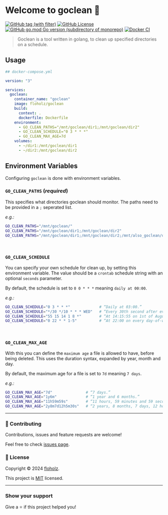 # Welcome to goclean 👋
[![GitHub tag (with filter)](https://img.shields.io/github/v/release/floholz/goclean?label=latest)](https://github.com/floholz/goclean/releases/latest)
[![GitHub License](https://img.shields.io/github/license/floholz/goclean)](./LICENSE)
[![GitHub go.mod Go version (subdirectory of monorepo)](https://img.shields.io/github/go-mod/go-version/floholz/goclean?logo=go&labelColor=gray&label=%20)](https://go.dev/dl/)
[![Docker CI](https://github.com/floholz/goclean/actions/workflows/docker-ci.yml/badge.svg)](https://github.com/floholz/goclean/actions/workflows/docker-ci.yml)


> Goclean is a tool written in golang, to clean up specified directories on a schedule. 

## Usage

```yaml
## docker-compose.yml

version: "3"

services:
  goclean:
    container_name: "goclean"
    image: floholz/goclean
    build:
      context: .
      dockerfile: Dockerfile
    environment:
      - GO_CLEAN_PATHS="/mnt/goclean/dir1;/mnt/goclean/dir2"
      - GO_CLEAN_SCHEDULE="0 3 * * *"
      - GO_CLEAN_MAX_AGE=7d
    volumes:
      - ~/dir1:/mnt/goclean/dir1
      - ~/dir2:/mnt/goclean/dir2
```

## Environment Variables

Configuring `goclean` is done with environment variables.

### `GO_CLEAN_PATHS` (_required_)
This specifies what directories goclean should monitor. The paths need to be provided in a `;` seperated list.

_e.g.:_
```bash
GO_CLEAN_PATHS="/mnt/goclean/"
GO_CLEAN_PATHS="/mnt/goclean/dir1;/mnt/goclean/dir2"
GO_CLEAN_PATHS="/mnt/goclean/dir1;/mnt/goclean/dir2;/mnt/also_goclean/dir3"
```
<br>

### `GO_CLEAN_SCHEDULE`
You can specify your own schedule for clean up, by setting this environment variable. The value should be a `crontab` 
schedule string with an optional `seconds` parameter.

By default, the schedule is set to `0 0 * * *` meaning `daily at 00:00`.

_e.g.:_
```bash
GO_CLEAN_SCHEDULE="0 3 * * *"             # “Daily at 03:00.”
GO_CLEAN_SCHEDULE="*/30 */10 * * * WED"   # “Every 30th second after every 10th minute on Wednesday.”
GO_CLEAN_SCHEDULE="55 15 14 1 8 *"        # “At 14:15:55 on 1st of August.”
GO_CLEAN_SCHEDULE="0 22 * * 1-5"          # “At 22:00 on every day-of-week from Monday through Friday.”
```
<br>

### `GO_CLEAN_MAX_AGE`
With this you can define the `maximum age` a file is allowed to have, before being deleted.
This uses the duration syntax, expanded by year, month and day.

By default, the maximum age for a file is set to `7d` meaning `7 days`.

_e.g.:_
```bash
GO_CLEAN_MAX_AGE="7d"               # “7 days.”
GO_CLEAN_MAX_AGE="1y6m"             # “1 year and 6 months.”
GO_CLEAN_MAX_AGE="11h59m59s"        # “11 hours, 59 minutes and 59 seconds.”
GO_CLEAN_MAX_AGE="2y8m7d12h5m30s"   # “2 years, 8 months, 7 days, 12 hours, 5 minutes and 30 seconds.”
```

---

### 🤝 Contributing

Contributions, issues and feature requests are welcome!

Feel free to check [issues page](https://github.com/floholz/goclean/issues).


### 📝 License

Copyright © 2024 [floholz](https://github.com/floholz).

This project is [MIT](./LICENSE) licensed.

---

### Show your support

Give a ⭐ if this project helped you!